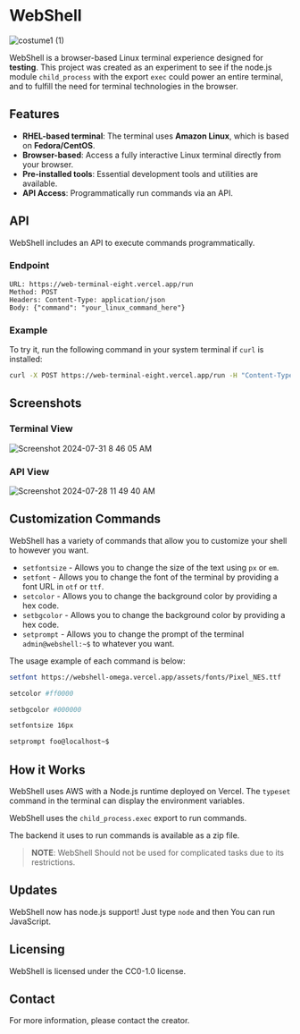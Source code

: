 

# WebShell

![costume1 (1)](https://github.com/user-attachments/assets/e694a042-cc9e-426b-a6b2-596b2314f7ce)

WebShell is a browser-based Linux terminal experience designed for **testing**. This project was created as an experiment to see if the node.js module `child_process` with the export `exec` could power an entire terminal, and to fulfill the need for terminal technologies in the browser.

## Features

- **RHEL-based terminal**: The terminal uses **Amazon Linux**, which is based on **Fedora/CentOS**.
- **Browser-based**: Access a fully interactive Linux terminal directly from your browser.
- **Pre-installed tools**: Essential development tools and utilities are available.
- **API Access**: Programmatically run commands via an API.

## API

WebShell includes an API to execute commands programmatically.

### Endpoint

```http
URL: https://web-terminal-eight.vercel.app/run
Method: POST
Headers: Content-Type: application/json
Body: {"command": "your_linux_command_here"}
```

### Example

To try it, run the following command in your system terminal if `curl` is installed:

```bash
curl -X POST https://web-terminal-eight.vercel.app/run -H "Content-Type: application/json" -d '{"command": "ls -l"}'
```

## Screenshots

### Terminal View

![Screenshot 2024-07-31 8 46 05 AM](https://github.com/user-attachments/assets/1934c424-561d-4063-a1bc-19f468f849fa)


### API View
![Screenshot 2024-07-28 11 49 40 AM](https://github.com/user-attachments/assets/a4a4ecd2-7b37-4744-891d-b5aa6c6a136e)

## Customization Commands

WebShell has a variety of commands that allow you to customize your shell to however you want.

- `setfontsize` - Allows you to change the size of the text using `px` or `em`.
- `setfont` - Allows you to change the font of the terminal by providing a font URL in `otf` or `ttf`.
- `setcolor` - Allows you to change the background color by providing a hex code.
- `setbgcolor` - Allows you to change the background color by providing a hex code.
- `setprompt` - Allows you to change the prompt of the terminal `admin@webshell:~$` to whatever you want.

The usage example of each command is below:

```bash
setfont https://webshell-omega.vercel.app/assets/fonts/Pixel_NES.ttf
```
```bash
setcolor #ff0000
```
```bash
setbgcolor #000000
```
```bash
setfontsize 16px
```

```bash
setprompt foo@localhost~$
```

## How it Works

WebShell uses AWS with a Node.js runtime deployed on Vercel. The `typeset` command in the terminal can display the environment variables.

WebShell uses the `child_process.exec` export to run commands.

The backend it uses to run commands is available as a zip file.

> **NOTE**: WebShell Should not be used for complicated tasks due to its restrictions.

## Updates

WebShell now has node.js support! Just type `node` and then You can run JavaScript.

## Licensing

WebShell is licensed under the CC0-1.0 license.

## Contact

For more information, please contact the creator.
